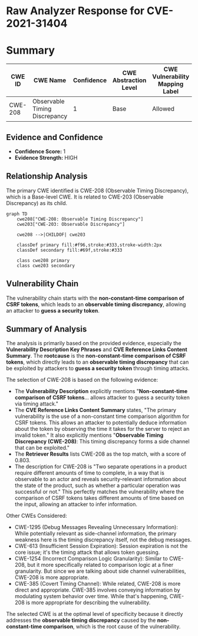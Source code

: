 # Raw Analyzer Response for CVE-2021-31404

# Summary
| CWE ID | CWE Name | Confidence | CWE Abstraction Level | CWE Vulnerability Mapping Label | CWE-Vulnerability Mapping Notes |
|---|---|---|---|---|---|
| CWE-208 | Observable Timing Discrepancy | 1 | Base | Allowed | Primary CWE |

## Evidence and Confidence

*   **Confidence Score:** 1
*   **Evidence Strength:** HIGH

## Relationship Analysis
The primary CWE identified is CWE-208 (Observable Timing Discrepancy), which is a Base-level CWE. It is related to CWE-203 (Observable Discrepancy) as its child.

```mermaid
graph TD
    cwe208["CWE-208: Observable Timing Discrepancy"]
    cwe203["CWE-203: Observable Discrepancy"]
    
    cwe208 -->|CHILDOF| cwe203
    
    classDef primary fill:#f96,stroke:#333,stroke-width:2px
    classDef secondary fill:#69f,stroke:#333
    
    class cwe208 primary
    class cwe203 secondary
```

## Vulnerability Chain
The vulnerability chain starts with the **non-constant-time comparison of CSRF tokens**, which leads to an **observable timing discrepancy**, allowing an attacker to **guess a security token**.

## Summary of Analysis
The analysis is primarily based on the provided evidence, especially the **Vulnerability Description Key Phrases** and **CVE Reference Links Content Summary**. The **rootcause** is the **non-constant-time comparison of CSRF tokens**, which directly leads to an **observable timing discrepancy** that can be exploited by attackers to **guess a security token** through timing attacks.

The selection of CWE-208 is based on the following evidence:
- The **Vulnerability Description** explicitly mentions "**Non-constant-time comparison of CSRF tokens**... allows attacker to guess a security token via timing attack."
- The **CVE Reference Links Content Summary** states, "The primary vulnerability is the use of a non-constant time comparison algorithm for CSRF tokens. This allows an attacker to potentially deduce information about the token by observing the time it takes for the server to reject an invalid token." It also explicitly mentions "**Observable Timing Discrepancy (CWE-208)**: This timing discrepancy forms a side channel that can be exploited."
- The **Retriever Results** lists CWE-208 as the top match, with a score of 0.803.
- The description for CWE-208 is "Two separate operations in a product require different amounts of time to complete, in a way that is observable to an actor and reveals security-relevant information about the state of the product, such as whether a particular operation was successful or not." This perfectly matches the vulnerability where the comparison of CSRF tokens takes different amounts of time based on the input, allowing an attacker to infer information.

Other CWEs Considered:

- CWE-1295 (Debug Messages Revealing Unnecessary Information): While potentially relevant as side-channel information, the primary weakness here is the timing discrepancy itself, not the debug messages.
- CWE-613 (Insufficient Session Expiration): Session expiration is not the core issue; it's the timing attack that allows token guessing.
- CWE-1254 (Incorrect Comparison Logic Granularity): Similar to CWE-208, but it more specifically related to comparison logic at a finer granularity. But since we are talking about side channel vulnerabilities, CWE-208 is more appropriate.
- CWE-385 (Covert Timing Channel): While related, CWE-208 is more direct and appropriate. CWE-385 involves conveying information by modulating system behavior over time. While that's happening, CWE-208 is more appropriate for describing the vulnerability.

The selected CWE is at the optimal level of specificity because it directly addresses the **observable timing discrepancy** caused by the **non-constant-time comparison**, which is the root cause of the vulnerability.